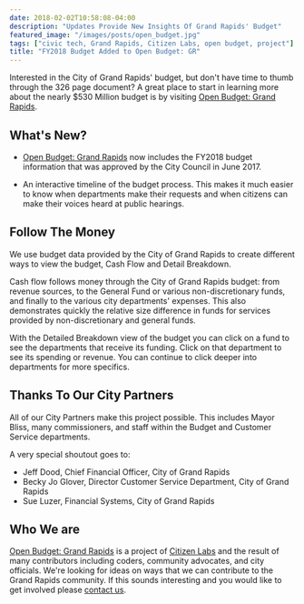 ```yaml
---
date: 2018-02-02T10:58:08-04:00
description: "Updates Provide New Insights Of Grand Rapids' Budget"
featured_image: "/images/posts/open_budget.jpg"
tags: ["civic tech, Grand Rapids, Citizen Labs, open budget, project"]
title: "FY2018 Budget Added to Open Budget: GR"
---
```


Interested in the City of Grand Rapids' budget, but don't have time to thumb through the 326 page document? A great place to start in learning more about the nearly $530 Million budget is by visiting [Open Budget: Grand Rapids](https://grbudget.citizenlabs.org).

## What's New?

- [Open Budget: Grand Rapids](https://grbudget.citizenlabs.org) now includes the FY2018 budget information that was approved by the City Council in June 2017.

- An interactive timeline of the budget process. This makes it much easier to know when departments make their requests and when citizens can make their voices heard at public hearings.

## Follow The Money

We use budget data provided by the City of Grand Rapids to create different ways to view the budget, Cash Flow and Detail Breakdown.

Cash flow follows money through the City of Grand Rapids budget: from revenue sources, to the General Fund or various non-discretionary funds, and finally to the various city departments' expenses. This also demonstrates quickly the relative size difference in funds for services provided by non-discretionary and general funds.

With the Detailed Breakdown view of the budget you can click on a fund to see the departments that receive its funding. Click on that department to see its spending or revenue. You can continue to click deeper into departments for more specifics.

## Thanks To Our City Partners

All of our City Partners make this project possible. This includes Mayor Bliss, many commissioners, and staff within the Budget and Customer Service departments.

A very special shoutout goes to:

- Jeff Dood, Chief Financial Officer, City of Grand Rapids
- Becky Jo Glover, Director Customer Service Department, City of Grand Rapids
- Sue Luzer, Financial Systems, City of Grand Rapids

## Who We are

[Open Budget: Grand Rapids](https://grbudget.citizenlabs.org) is a project of [Citizen Labs](https://citizenlabs.org) and the result of many contributors including coders, community advocates, and city officials. We're looking for ideas on ways that we can contribute to the Grand Rapids community. If this sounds interesting and you would like to get involved please [contact us](https://citizenlabs.org/contact/).
